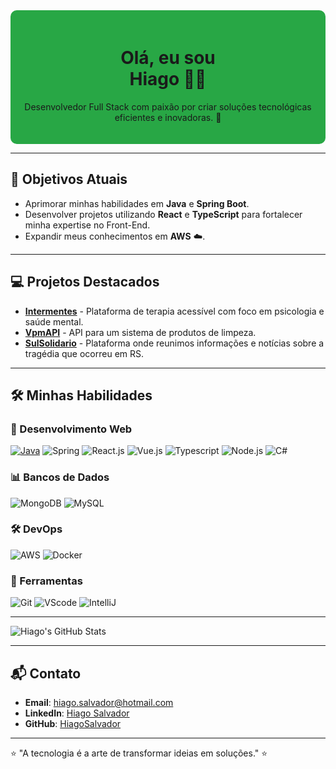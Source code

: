 <div align="center" style="background-color: #28a745; padding: 20px; border-radius: 10px;">
  <h1>Olá, eu sou <br/> Hiago 👨‍💻</h1>
  <p>Desenvolvedor Full Stack com paixão por criar soluções tecnológicas eficientes e inovadoras. 🚀</p>
</div>

---

## 🌟 Objetivos Atuais
- Aprimorar minhas habilidades em **Java** e **Spring Boot**.
- Desenvolver projetos utilizando **React** e **TypeScript** para fortalecer minha expertise no Front-End.
- Expandir meus conhecimentos em **AWS** ☁️.

---

## 💻 Projetos Destacados
- [**Intermentes**](https://github.com/Intermentes/PlataformaIntermentes) - Plataforma de terapia acessível com foco em psicologia e saúde mental.
- [**VpmAPI**](https://github.com/HiagoSalvador/VpmAPI) - API para um sistema de produtos de limpeza.
- [**SulSolidario**](https://github.com/HiagoSalvador/SulSolidario) - Plataforma onde reunimos informações e notícias sobre a tragédia que ocorreu em RS.

---

## 🛠️ Minhas Habilidades

### 🚀 Desenvolvimento Web
[![Java](https://img.shields.io/badge/☕%20Java-007396?style=for-the-badge&logo=java&logoColor=white)](https://www.java.com)
![Spring](https://img.shields.io/badge/Spring-6DB33F?style=for-the-badge&logo=spring&logoColor=white)
![React.js](https://img.shields.io/badge/React-20232A?style=for-the-badge&logo=react&logoColor=61DAFB)
![Vue.js](https://img.shields.io/badge/Vue.js-4FC08D?style=for-the-badge&logo=vue.js&logoColor=white)
![Typescript](https://img.shields.io/badge/TypeScript-007ACC?style=for-the-badge&logo=typescript&logoColor=white)
![Node.js](https://img.shields.io/badge/Node.js-339933?style=for-the-badge&logo=node.js&logoColor=white)
![C#](https://img.shields.io/badge/C%23-239120?style=for-the-badge&logo=c-sharp&logoColor=white)

### 📊 Bancos de Dados
![MongoDB](https://img.shields.io/badge/MongoDB-4EA94B?style=for-the-badge&logo=mongodb&logoColor=white)
![MySQL](https://img.shields.io/badge/MySQL-4479A1?style=for-the-badge&logo=mysql&logoColor=white)

### 🛠️ DevOps
![AWS](https://img.shields.io/badge/Amazon%20AWS-232F3E?style=for-the-badge&logo=amazon-aws&logoColor=white)
![Docker](https://img.shields.io/badge/Docker-2496ED?style=for-the-badge&logo=docker&logoColor=white)

### 🧰 Ferramentas
![Git](https://img.shields.io/badge/GIT-E44C30?style=for-the-badge&logo=git&logoColor=white)
![VScode](https://img.shields.io/badge/vscode-4285F4?style=for-the-badge&logo=vscode&logoColor=white)
![IntelliJ](https://img.shields.io/badge/intellij-000000?style=for-the-badge&logo=intellij-idea&logoColor=white)

---

![Hiago's GitHub Stats](https://github-readme-stats.vercel.app/api?username=HiagoSalvador&show_icons=true&theme=radical)

---

## 📬 Contato

- **Email**: hiago.salvador@hotmail.com
- **LinkedIn**: [Hiago Salvador](https://www.linkedin.com/in/hiago-salvador/)
- **GitHub**: [HiagoSalvador](https://github.com/HiagoSalvador)

---

⭐ "A tecnologia é a arte de transformar ideias em soluções." ⭐
